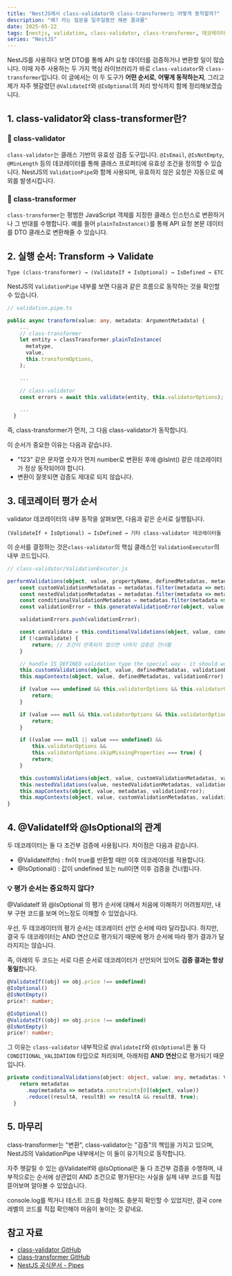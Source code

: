 ```yaml
---
title: "NestJS에서 class-validator와 class-transformer는 어떻게 동작할까?"
description: "왜? 라는 질문을 일주일동안 해본 결과물"
date: 2025-05-22
tags: [nestjs, validation, class-validator, class-transformer, 데코레이터]
series: "NestJS"
---
```


NestJS를 사용하다 보면 DTO를 통해 API 요청 데이터를 검증하거나 변환할 일이 많습니다. 이때 자주 사용하는 두 가지 핵심 라이브러리가 바로 `class-validator`와 `class-transformer`입니다. 이 글에서는 이 두 도구가 **어떤 순서로**, **어떻게 동작하는지**, 그리고 제가 자주 헷갈렸던 `@ValidateIf`와 `@IsOptional`의 처리 방식까지 함께 정리해보겠습니다.

## 1. class-validator와 class-transformer란?

### 📌 class-validator

`class-validator`는 클래스 기반의 유효성 검증 도구입니다. `@IsEmail`, `@IsNotEmpty`, `@MinLength` 등의 데코레이터를 통해 클래스 프로퍼티에 유효성 조건을 정의할 수 있습니다. NestJS의 `ValidationPipe`와 함께 사용되며, 유효하지 않은 요청은 자동으로 예외를 발생시킵니다.

### 🔁 class-transformer

`class-transformer`는 평범한 JavaScript 객체를 지정한 클래스 인스턴스로 변환하거나 그 반대를 수행합니다. 예를 들어 `plainToInstance()`를 통해 API 요청 본문 데이터를 DTO 클래스로 변환해줄 수 있습니다.

## 2. 실행 순서: Transform → Validate

    Type (class-transformer) → (ValidateIf + IsOptional) → IsDefined → ETC

NestJS의 `ValidationPipe` 내부를 보면 다음과 같은 흐름으로 동작하는 것을 확인할 수 있습니다.

```ts
// validation.pipe.ts

public async transform(value: any, metadata: ArgumentMetadata) {
    ...
    // class-transformer
    let entity = classTransformer.plainToInstance(
      metatype,
      value,
      this.transformOptions,
    );

    ...

    // class-validator
    const errors = await this.validate(entity, this.validatorOptions);

    ...
  }
```

즉, class-transformer가 먼저, 그 다음 class-validator가 동작합니다.

이 순서가 중요한 이유는 다음과 같습니다.

- "123" 같은 문자열 숫자가 먼저 number로 변환된 후에 @IsInt() 같은 데코레이터가 정상 동작되어야 합니다.
- 변환이 잘못되면 검증도 제대로 되지 않습니다.

## 3. 데코레이터 평가 순서

validator 데코레이터의 내부 동작을 살펴보면, 다음과 같은 순서로 실행됩니다.

    (ValidateIf + IsOptional) → IsDefined → 기타 class-validator 데코레이터들

이 순서를 결정하는 것은`class-validator`의 핵심 클래스인 `ValidationExecutor`의 내부 코드입니다.

```ts
// class-validator/ValidationExcutor.js

performValidations(object, value, propertyName, definedMetadatas, metadatas, validationErrors) {
    const customValidationMetadatas = metadatas.filter(metadata => metadata.type === ValidationTypes_1.ValidationTypes.CUSTOM_VALIDATION);
    const nestedValidationMetadatas = metadatas.filter(metadata => metadata.type === ValidationTypes_1.ValidationTypes.NESTED_VALIDATION);
    const conditionalValidationMetadatas = metadatas.filter(metadata => metadata.type === ValidationTypes_1.ValidationTypes.CONDITIONAL_VALIDATION);
    const validationError = this.generateValidationError(object, value, propertyName);

    validationErrors.push(validationError);

    const canValidate = this.conditionalValidations(object, value, conditionalValidationMetadatas);
    if (!canValidate) {
        return; // 조건이 만족되지 않으면 나머지 검증은 건너뜀
    }

    // handle IS_DEFINED validation type the special way - it should work no matter skipUndefinedProperties/skipMissingProperties is set or not
    this.customValidations(object, value, definedMetadatas, validationError);
    this.mapContexts(object, value, definedMetadatas, validationError);

    if (value === undefined && this.validatorOptions && this.validatorOptions.skipUndefinedProperties === true) {
        return;
    }

    if (value === null && this.validatorOptions && this.validatorOptions.skipNullProperties === true) {
        return;
    }

    if ((value === null || value === undefined) &&
        this.validatorOptions &&
        this.validatorOptions.skipMissingProperties === true) {
        return;
    }

    this.customValidations(object, value, customValidationMetadatas, validationError);
    this.nestedValidations(value, nestedValidationMetadatas, validationError);
    this.mapContexts(object, value, metadatas, validationError);
    this.mapContexts(object, value, customValidationMetadatas, validationError);
}
```

## 4. @ValidateIf와 @IsOptional의 관계

두 데코레이터는 둘 다 조건부 검증에 사용됩니다. 차이점은 다음과 같습니다.

- @ValidateIf(fn) : fn이 true를 반환할 때만 이후 데코레이터를 적용합니다.
- @IsOptional() : 값이 undefined 또는 null이면 이후 검증을 건너뜁니다.

### 💡 평가 순서는 중요하지 않다?

@ValidateIf 와 @IsOptional 의 평가 순서에 대해서 처음에 이해하기 어려웠지만, 내부 구현 코드를 보며 어느정도 이해할 수 있었습니다.

우선, 두 데코레이터의 평가 순서는 데코레이터 선언 순서에 따라 달라집니다. 하지만, 결국 두 데코레이터는 AND 연산으로 평가되기 때문에 평가 순서에 따라 평가 결과가 달라지지는 않습니다.

즉, 아래의 두 코드는 서로 다른 순서로 데코레이터가 선언되어 있어도 **검증 결과는 항상 동일**합니다.

```ts
@ValidateIf((obj) => obj.price !== undefined)
@IsOptional()
@IsNotEmpty()
price?: number;
```

```ts
@IsOptional()
@ValidateIf((obj) => obj.price !== undefined)
@IsNotEmpty()
price?: number;
```

그 이유는 `class-validator` 내부적으로 `@ValidateIf`와 `@IsOptional`은 둘 다 `CONDITIONAL_VALIDATION` 타입으로 처리되며, 아래처럼 **AND 연산**으로 평가되기 때문입니다.

```ts
private conditionalValidations(object: object, value: any, metadatas: ValidationMetadata[]): ValidationMetadata[] {
    return metadatas
      .map(metadata => metadata.constraints[0](object, value))
      .reduce((resultA, resultB) => resultA && resultB, true);
  }
```

## 5. 마무리

class-transformer는 "변환", class-validator는 "검증"의 책임을 가지고 있으며, NestJS의 ValidationPipe 내부에서는 이 둘이 유기적으로 동작합니다.

자주 헷갈릴 수 있는 @ValidateIf와 @IsOptional은 둘 다 조건부 검증을 수행하며, 내부적으로는 순서에 상관없이 AND 조건으로 평가된다는 사실을 실제 내부 코드를 직접 뜯어보며 알아볼 수 있었습니다.

console.log를 찍거나 테스트 코드를 작성해도 충분히 확인할 수 있었지만, 결국 core 레벨의 코드를 직접 확인해야 마음이 놓이는 것 같네요.

## 참고 자료

- [class-validator GitHub](https://github.com/typestack/class-validator)
- [class-transformer GitHub](https://github.com/typestack/class-transformer)
- [NestJS 공식문서 - Pipes](https://docs.nestjs.com/pipes)
